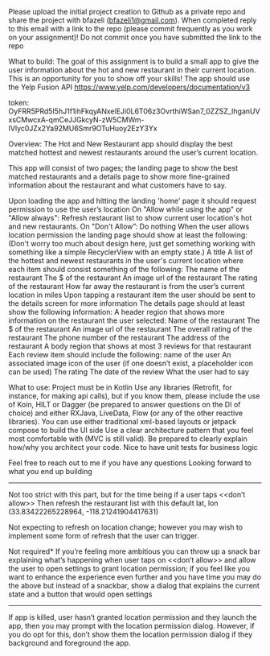 Please upload the initial project creation to Github as a private repo and share the project with bfazeli (bfazeli1@gmail.com). When completed reply to this email with a link to the repo (please commit frequently as you work on your assignment)!  Do not commit once you have submitted the link to the repo


What to build:
The goal of this assignment is to build a small app to give the user information about the hot and new restaurant in their current location. This is an opportunity for you to show off your skills!
The app should use the Yelp Fusion API https://www.yelp.com/developers/documentation/v3

token: OyFRR5PRd5I5hJ1f1ihFkqyANxelEJi0L6T06z3OvrthiWSan7_0ZZSZ_IhganUVxsCMwcxA-qmCeJJGkcyN-zW5CMWm-IVlyc0JZx2Ya92MU6Smr9OTuHuoy2EzY3Yx


Overview: The Hot and New Restaurant app should display the best matched hottest and newest restaurants around the user’s current location.


This app will consist of two pages; the landing page to show the best matched restaurants and a details page to show more fine-grained information about the restaurant and what customers have to say.


Upon loading the app and hitting the landing 'home' page it should request permission to use the user’s location
On "Allow while using the app" or "Allow always": Refresh restaurant list to show current user location's hot and new restaurants.
On "Don't Allow”: Do nothing
When the user allows location permission the landing page should show at least the following:
(Don't worry too much about design here, just get something working with something like a simple RecyclerView with an empty state.)
A title
A list of the hottest and newest restaurants in the user's current location where each item should consist something of the following:
The name of the restaurant
The $ of the restaurant
An image url of the restaurant
The rating of the restaurant
How far away the restaurant is from the user’s current location in miles
Upon tapping a restaurant item the user should be sent to the details screen for more information
The details page should at least show the following information:
A header region that shows more information on the restaurant the user selected:
Name of the restaurant
The $ of the restaurant
An image url of the restaurant
The overall rating of the restaurant
The phone number of the restaurant
The address of the restaurant
A body region that shows at most 3 reviews for that restaurant
Each review item should include the following:
name of the user
An associated image icon of the user (if one doesn’t exist, a placeholder icon can be used)
The rating
The date of the review
What the user had to say

What to use:
Project must be in Kotlin
Use any libraries (Retrofit, for instance, for making api calls), but if you know them, please include the use of Koin, HILT or Dagger (be prepared to answer questions on the DI of choice) and either RXJava, LiveData, Flow (or any of the other reactive libraries).
You can use either traditional xml-based layouts or jetpack compose to build the UI side
Use a clear architecture pattern that you feel most comfortable with (MVC is still valid).
Be prepared to clearly explain how/why you architect your code.
Nice to have unit tests for business logic

Feel free to reach out to me if you have any questions
Looking forward to what you end up building


-----


Not too strict with this part, but for the time being if a user taps <<don’t allow>>
Then refresh the restaurant list with this default lat, lon (33.83422265228964, -118.21241904417631)

Not expecting to refresh on location change; however you may wish to implement some form of refresh that the user can trigger.

Not required*
If you’re feeling more ambitious you can throw up a snack bar explaining what’s happening when user taps on <<don’t allow>> and allow the user to open settings to grant location permission; if you feel like you want to enhance the experience even further and you have time you may do the above but instead of a snackbar, show a dialog that explains the current state and a button that would open settings


----- 

If app is killed, user hasn’t granted location permission and they launch the app, then you may prompt with the location permission dialog. However, if you do opt for this, don’t show them the location permission dialog if they background and foreground the app.

